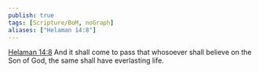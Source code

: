 ```yaml
---
publish: true
tags: [Scripture/BoM, noGraph]
aliases: ["Helaman 14:8"]
---
```

[Helaman 14:8](https://churchofjesuschrist.org/study/scriptures/bofm/hel/14?lang=eng&id=p8#p8) And it shall come to pass that whosoever shall believe on the Son of God, the same shall have everlasting life.
